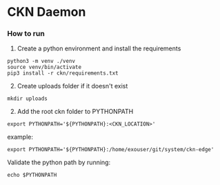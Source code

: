# CKN Daemon


### How to run

1. Create a python environment and install the requirements
```shell
python3 -m venv ./venv
source venv/bin/activate
pip3 install -r ckn/requirements.txt
```

2. Create uploads folder if it doesn't exist
```shell
mkdir uploads
```

2. Add the root ckn folder to PYTHONPATH
```shell
export PYTHONPATH='${PYTHONPATH}:<CKN_LOCATION>'
```

example:
```shell
export PYTHONPATH='${PYTHONPATH}:/home/exouser/git/system/ckn-edge'
```

Validate the python path by running:
```shell
echo $PYTHONPATH
```

